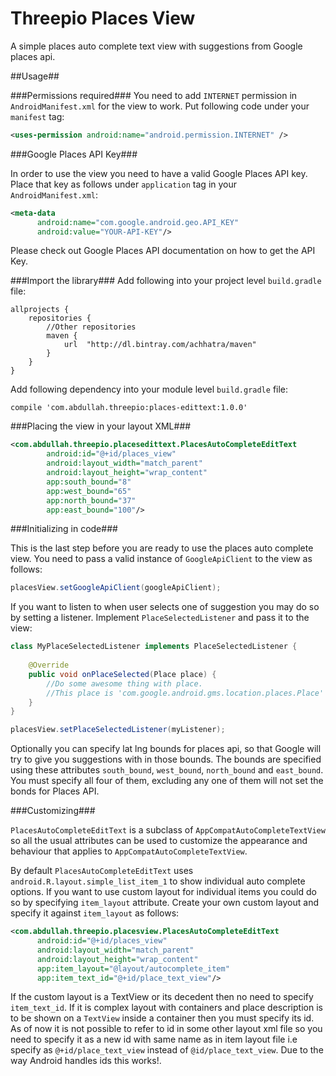 # Threepio Places View

A simple places auto complete text view with suggestions from Google places api.

##Usage##

###Permissions required###
You need to add `INTERNET` permission in `AndroidManifest.xml` for the view to work. Put following code under your `manifest` tag:

```XML
<uses-permission android:name="android.permission.INTERNET" />
```

###Google Places API Key###

In order to use the view you need to have a valid Google Places API key. Place that key as follows under `application` tag in your `AndroidManifest.xml`:

```XML
<meta-data
      android:name="com.google.android.geo.API_KEY"
      android:value="YOUR-API-KEY"/>
```

Please check out Google Places API documentation on how to get the API Key.

###Import the library###
Add following into your project level `build.gradle` file:

```Gradle
allprojects {
    repositories {
        //Other repositories
        maven {
            url  "http://dl.bintray.com/achhatra/maven"
        }
    }
}
```
Add following dependency into your module level `build.gradle` file:

```Gradle
compile 'com.abdullah.threepio:places-edittext:1.0.0'
```

###Placing the view in your layout XML###

```XML
<com.abdullah.threepio.placesedittext.PlacesAutoCompleteEditText
        android:id="@+id/places_view"
        android:layout_width="match_parent"
        android:layout_height="wrap_content"
        app:south_bound="8"
        app:west_bound="65"
        app:north_bound="37"
        app:east_bound="100"/>
```

###Initializing in code###

This is the last step before you are ready to use the places auto complete view. You need to pass a valid instance of `GoogleApiClient` to the view as follows:

```Java
placesView.setGoogleApiClient(googleApiClient);
```

If you want to listen to when user selects one of suggestion you may do so by setting a listener. Implement `PlaceSelectedListener` and pass it to the view:

```Java
class MyPlaceSelectedListener implements PlaceSelectedListener {
    
    @Override
    public void onPlaceSelected(Place place) {
        //Do some awesome thing with place.
        //This place is 'com.google.android.gms.location.places.Place'
    }
}

placesView.setPlaceSelectedListener(myListener);
```

Optionally you can specify lat lng bounds for places api, so that Google will try to give you suggestions with in those bounds. The bounds are specified using these attributes `south_bound`, `west_bound`, `north_bound` and `east_bound`. You must specify all four of them, excluding any one of them will not set the bonds for Places API.

###Customizing###

`PlacesAutoCompleteEditText` is a subclass of `AppCompatAutoCompleteTextView` so all the usual attributes can be used to customize the appearance and behaviour that applies to `AppCompatAutoCompleteTextView`.

By default `PlacesAutoCompleteEditText` uses `android.R.layout.simple_list_item_1` to show individual auto complete options. If you want to use custom layout for individual items you could do so by specifying `item_layout` attribute. Create your own custom layout and specify it against `item_layout` as follows:

```XML
<com.abdullah.threepio.placesview.PlacesAutoCompleteEditText
      android:id="@+id/places_view"
      android:layout_width="match_parent"
      android:layout_height="wrap_content"
      app:item_layout="@layout/autocomplete_item"
      app:item_text_id="@+id/place_text_view"/>
```

If the custom layout is a TextView or its decedent then no need to specify `item_text_id`. If it is complex layout with containers and place description is to be shown on a `TextView` inside a container then you must specify its id. As of now it is not possible to refer to id in some other layout xml file so you need to specify it as a new id with same name as in item layout file i.e specify as `@+id/place_text_view` instead of `@id/place_text_view`. Due to the way Android handles ids this works!.
